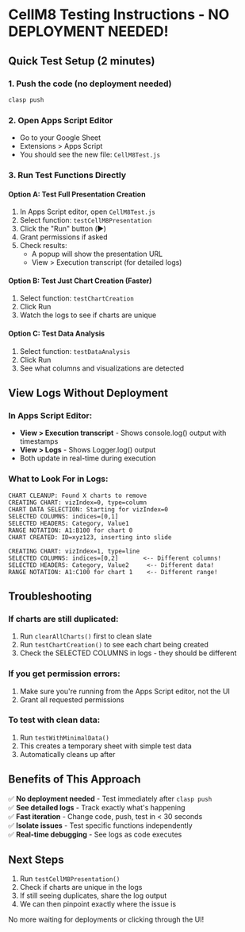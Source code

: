 # CellM8 Testing Instructions - NO DEPLOYMENT NEEDED!

## Quick Test Setup (2 minutes)

### 1. Push the code (no deployment needed)
```bash
clasp push
```

### 2. Open Apps Script Editor
- Go to your Google Sheet
- Extensions > Apps Script
- You should see the new file: `CellM8Test.js`

### 3. Run Test Functions Directly

#### Option A: Test Full Presentation Creation
1. In Apps Script editor, open `CellM8Test.js`
2. Select function: `testCellM8Presentation`
3. Click the "Run" button (▶️)
4. Grant permissions if asked
5. Check results:
   - A popup will show the presentation URL
   - View > Execution transcript (for detailed logs)

#### Option B: Test Just Chart Creation (Faster)
1. Select function: `testChartCreation`
2. Click Run
3. Watch the logs to see if charts are unique

#### Option C: Test Data Analysis
1. Select function: `testDataAnalysis`
2. Click Run
3. See what columns and visualizations are detected

## View Logs Without Deployment

### In Apps Script Editor:
- **View > Execution transcript** - Shows console.log() output with timestamps
- **View > Logs** - Shows Logger.log() output
- Both update in real-time during execution

### What to Look For in Logs:

```
CHART CLEANUP: Found X charts to remove
CREATING CHART: vizIndex=0, type=column
CHART DATA SELECTION: Starting for vizIndex=0
SELECTED COLUMNS: indices=[0,1]
SELECTED HEADERS: Category, Value1
RANGE NOTATION: A1:B100 for chart 0
CHART CREATED: ID=xyz123, inserting into slide

CREATING CHART: vizIndex=1, type=line  
SELECTED COLUMNS: indices=[0,2]       <-- Different columns!
SELECTED HEADERS: Category, Value2     <-- Different data!
RANGE NOTATION: A1:C100 for chart 1    <-- Different range!
```

## Troubleshooting

### If charts are still duplicated:
1. Run `clearAllCharts()` first to clean slate
2. Run `testChartCreation()` to see each chart being created
3. Check the SELECTED COLUMNS in logs - they should be different

### If you get permission errors:
1. Make sure you're running from the Apps Script editor, not the UI
2. Grant all requested permissions

### To test with clean data:
1. Run `testWithMinimalData()`
2. This creates a temporary sheet with simple test data
3. Automatically cleans up after

## Benefits of This Approach

✅ **No deployment needed** - Test immediately after `clasp push`  
✅ **See detailed logs** - Track exactly what's happening  
✅ **Fast iteration** - Change code, push, test in < 30 seconds  
✅ **Isolate issues** - Test specific functions independently  
✅ **Real-time debugging** - See logs as code executes  

## Next Steps

1. Run `testCellM8Presentation()` 
2. Check if charts are unique in the logs
3. If still seeing duplicates, share the log output
4. We can then pinpoint exactly where the issue is

No more waiting for deployments or clicking through the UI!